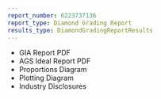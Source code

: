 ```yaml
---
report_number: 6223737136
report_type: Diamond Grading Report
results_type: DiamondGradingReportResults
---
```


* GIA Report PDF
* AGS Ideal Report PDF
* Proportions Diagram
* Plotting Diagram
* Industry Disclosures
